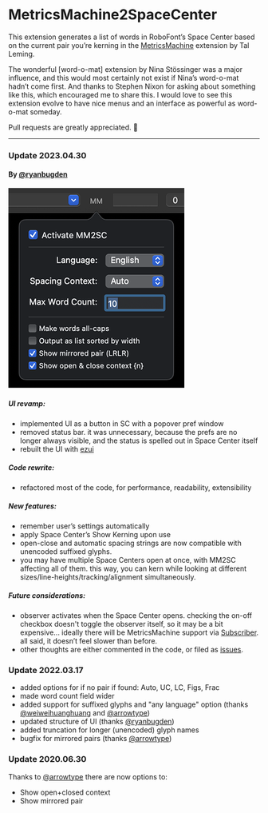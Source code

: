 # MetricsMachine2SpaceCenter

This extension generates a list of words in RoboFont’s Space Center based on the current pair you’re kerning in the [MetricsMachine](https://extensionstore.robofont.com/extensions/metricsMachine/) extension by Tal Leming.

The wonderful [word-o-mat] extension by Nina Stössinger was a major influence, and this would most certainly not exist if Nina’s word-o-mat hadn’t come first. And thanks to Stephen Nixon for asking about something like this, which encouraged me to share this. I would love to see this extension evolve to have nice menus and an interface as powerful as word-o-mat someday.

Pull requests are greatly appreciated. 🙏

---

### Update 2023.04.30
#### By [@ryanbugden](https://github.com/ryanbugden)
![](_images/new_popover.png)
##### UI revamp:

* implemented UI as a button in SC with a popover pref window 
* removed status bar. it was unnecessary, because the prefs are no longer always visible, and the status is spelled out in Space Center itself
* rebuilt the UI with [ezui](https://typesupply.github.io/ezui/overview.html)

##### Code rewrite:

* refactored most of the code, for performance, readability, extensibility

##### New features:

* remember user’s settings automatically
* apply Space Center’s Show Kerning upon use
* open-close and automatic spacing strings are now compatible with unencoded suffixed glyphs.
* you may have multiple Space Centers open at once, with MM2SC affecting all of them. this way, you can kern while looking at different sizes/line-heights/tracking/alignment simultaneously.

##### Future considerations:

* observer activates when the Space Center opens. checking the on-off checkbox doesn't toggle the observer itself, so it may be a bit expensive... ideally there will be MetricsMachine support via [Subscriber](https://robofont.com/documentation/reference/api/mojo/mojo-subscriber/?highlight=mojo.subscriber). all said, it doesn’t feel slower than before.
* other thoughts are either commented in the code, or filed as [issues](https://github.com/cjdunn/MM2SpaceCenter/issues).

### Update 2022.03.17
* added options for if no pair if found: Auto, UC, LC, Figs, Frac  
* made word count field wider  
* added support for suffixed glyphs and "any language" option (thanks [@weiweihuanghuang](https://github.com/weiweihuanghuang) and [@arrowtype](https://github.com/arrowtype))  
* updated structure of UI (thanks [@ryanbugden](https://github.com/ryanbugden))  
* added truncation for longer (unencoded) glyph names  
* bugfix for mirrored pairs (thanks [@arrowtype](https://github.com/arrowtype))    

### Update 2020.06.30
Thanks to [@arrowtype](https://github.com/arrowtype) there are now options to:

* Show open+closed context
* Show mirrored pair 
